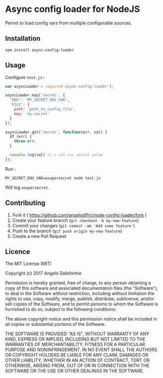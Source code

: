 # Async config loader for NodeJS

Permit to load config vars from multiple configurable sources.

## Installation

```
npm install async-config-loader
```

## Usage

Configure `test.js` :

```js
var asyncLoader = require('async-config-loader');

asyncLoader.map('secret', {
  'ENV': 'MY_SECRET_ENV_VAR',
  'FILE': {
    path: 'path_to_config_file',
    key: 'my.secret'
  }
});

asyncLoader.get('secret', function(err, val) {
  if (err) {
    throw err;
  }

  console.log(val) // = val === secret value
});
```

Run :

```
MY_SECRET_ENV_VAR=asupersecret node test.js
```

Will log `asupersecret`.

## Contributing

1. Fork it ( https://github.com/angelodlfrtr/node-config-loader/fork )
2. Create your feature branch (`git checkout -b my-new-feature`)
3. Commit your changes (`git commit -am 'Add some feature'`)
4. Push to the branch (`git push origin my-new-feature`)
5. Create a new Pull Request

## Licence

The MIT License (MIT)

Copyright (c) 2017 Angelo Delefortrie

Permission is hereby granted, free of charge, to any person obtaining a copy
of this software and associated documentation files (the "Software"), to deal
in the Software without restriction, including without limitation the rights
to use, copy, modify, merge, publish, distribute, sublicense, and/or sell
copies of the Software, and to permit persons to whom the Software is
furnished to do so, subject to the following conditions:

The above copyright notice and this permission notice shall be included in
all copies or substantial portions of the Software.

THE SOFTWARE IS PROVIDED "AS IS", WITHOUT WARRANTY OF ANY KIND, EXPRESS OR
IMPLIED, INCLUDING BUT NOT LIMITED TO THE WARRANTIES OF MERCHANTABILITY,
FITNESS FOR A PARTICULAR PURPOSE AND NONINFRINGEMENT. IN NO EVENT SHALL THE
AUTHORS OR COPYRIGHT HOLDERS BE LIABLE FOR ANY CLAIM, DAMAGES OR OTHER
LIABILITY, WHETHER IN AN ACTION OF CONTRACT, TORT OR OTHERWISE, ARISING FROM,
OUT OF OR IN CONNECTION WITH THE SOFTWARE OR THE USE OR OTHER DEALINGS IN
THE SOFTWARE.
